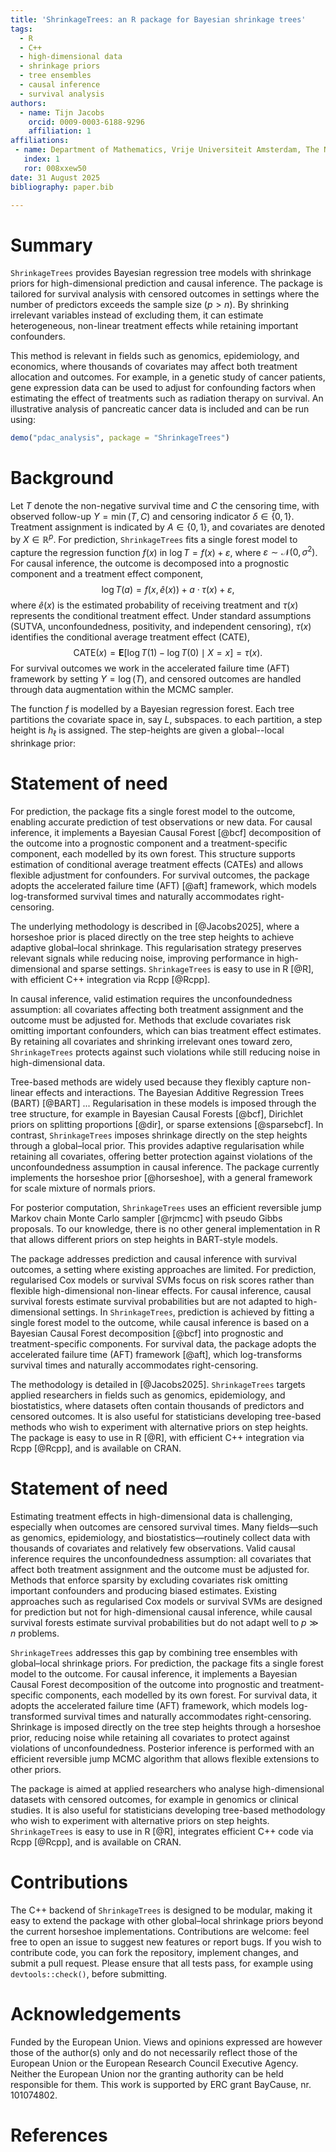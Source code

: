 ```yaml
---
title: 'ShrinkageTrees: an R package for Bayesian shrinkage trees'
tags:
  - R
  - C++
  - high-dimensional data
  - shrinkage priors
  - tree ensembles
  - causal inference
  - survival analysis
authors:
  - name: Tijn Jacobs
    orcid: 0009-0003-6188-9296
    affiliation: 1
affiliations:
 - name: Department of Mathematics, Vrije Universiteit Amsterdam, The Netherlands
   index: 1
   ror: 008xxew50
date: 31 August 2025
bibliography: paper.bib

---
```


# Summary

`ShrinkageTrees` provides Bayesian regression tree models with shrinkage priors
for high-dimensional prediction and causal inference. The package is tailored
for survival analysis with censored outcomes in settings where the number of
predictors exceeds the sample size ($p>n$). By shrinking irrelevant variables
instead of excluding them, it can estimate heterogeneous, non-linear treatment
effects while retaining important confounders.

This method is relevant in fields such as genomics, epidemiology, and economics, 
where thousands of covariates may affect both treatment allocation
and outcomes. For example, in a genetic study of cancer patients, gene 
expression data can be used to adjust for confounding factors when estimating 
the effect of treatments such as radiation therapy on survival. An illustrative 
analysis of pancreatic cancer data is included and can be run using:

```r
demo("pdac_analysis", package = "ShrinkageTrees")
```

# Background

Let $T$ denote the non-negative survival time and $C$ the censoring time, with
observed follow-up $Y = \min(T,C)$ and censoring indicator $\delta \in \{0,1\}$.
Treatment assignment is indicated by $A \in \{0,1\}$, and covariates are denoted
by $X \in \mathbb{R}^p$. For prediction, `ShrinkageTrees` fits a single forest
model to capture the regression function $f(x)$ in
$\log T = f(x) + \varepsilon$, where $\varepsilon \sim \mathcal{N}(0,\sigma^2)$.
For causal inference, the outcome is decomposed into a prognostic component and
a treatment effect component,
$$
\log T(a) = f(x,\hat e(x)) + a \cdot \tau(x) + \varepsilon,
$$
where $\hat e(x)$ is the estimated probability of receiving treatment and 
$\tau(x)$ represents the
conditional treatment effect. Under standard assumptions (SUTVA,
unconfoundedness, positivity, and independent censoring), $\tau(x)$ identifies
the conditional average treatment effect (CATE),
$$
\text{CATE}(x) = \mathbf{E}[\log T(1) - \log T(0) \mid X = x] = \tau(x).
$$
For survival outcomes we work in the accelerated failure time (AFT) framework by
setting $Y = \log(T)$, and censored outcomes are handled through data
augmentation within the MCMC sampler.

The function $f$ is modelled by a Bayesian regression forest.
Each tree partitions the covariate space in, say $L$, subspaces.
to each partition, a step height is $h_\ell$ is assigned.
The step-heights are given a global--local shrinkage prior:





# Statement of need

For prediction, the package fits a single forest model to the outcome, enabling
accurate prediction of test observations or new data. For causal inference, it
implements a Bayesian Causal Forest [@bcf] decomposition of the outcome into a
prognostic component and a treatment-specific component, each modelled by its
own forest. This structure supports estimation of conditional average treatment
effects (CATEs) and allows flexible adjustment for confounders. For survival
outcomes, the package adopts the accelerated failure time (AFT) [@aft] framework, 
which models log-transformed survival times and naturally accommodates 
right-censoring.

The underlying methodology is described in [@Jacobs2025], where a horseshoe
prior is placed directly on the tree step heights to achieve adaptive
global–local shrinkage. This regularisation strategy preserves relevant signals
while reducing noise, improving performance in high-dimensional and sparse
settings. `ShrinkageTrees` is easy to use in R [@R], with efficient C++ 
integration via Rcpp [@Rcpp]. 

In causal inference, valid estimation requires the unconfoundedness assumption:
all covariates affecting both treatment assignment and the outcome must be
adjusted for. Methods that exclude covariates risk omitting important
confounders, which can bias treatment effect estimates. By retaining all
covariates and shrinking irrelevant ones toward zero, `ShrinkageTrees` protects
against such violations while still reducing noise in high-dimensional data.

Tree-based methods are widely used because they flexibly capture non-linear 
effects and interactions. The Bayesian Additive Regression Trees (BART) [@BART] ...
Regularisation in these models is imposed through the tree structure, for example in Bayesian Causal Forests [@bcf], Dirichlet priors on splitting proportions [@dir], or sparse extensions [@sparsebcf]. In contrast,
`ShrinkageTrees` imposes shrinkage directly on the step heights through a
global–local prior. This provides adaptive regularisation while retaining all
covariates, offering better protection against violations of the unconfoundedness
assumption in causal inference. The package currently implements the horseshoe
prior [@horseshoe], with a general framework for scale mixture of normals priors.

For posterior computation, `ShrinkageTrees` uses an efficient reversible jump
Markov chain Monte Carlo sampler [@rjmcmc] with pseudo Gibbs proposals. To our
knowledge, there is no other general implementation in R that allows different
priors on step heights in BART-style models.

The package addresses prediction and causal inference with survival outcomes,
a setting where existing approaches are limited. For prediction, regularised Cox
models or survival SVMs focus on risk scores rather than flexible high-dimensional
non-linear effects. For causal inference, causal survival forests estimate
survival probabilities but are not adapted to high-dimensional settings. In
`ShrinkageTrees`, prediction is achieved by fitting a single forest model to the
outcome, while causal inference is based on a Bayesian Causal Forest decomposition
[@bcf] into prognostic and treatment-specific components. For survival data, the
package adopts the accelerated failure time (AFT) framework [@aft], which
log-transforms survival times and naturally accommodates right-censoring.

The methodology is detailed in [@Jacobs2025]. `ShrinkageTrees` targets applied
researchers in fields such as genomics, epidemiology, and biostatistics, where
datasets often contain thousands of predictors and censored outcomes. It is also
useful for statisticians developing tree-based methods who wish to experiment
with alternative priors on step heights. The package is easy to use in R [@R], 
with efficient C++ integration via Rcpp [@Rcpp], and is available on CRAN.

# Statement of need

Estimating treatment effects in high-dimensional data is challenging, especially
when outcomes are censored survival times. Many fields—such as genomics,
epidemiology, and biostatistics—routinely collect data with thousands of
covariates and relatively few observations. Valid causal inference requires the
unconfoundedness assumption: all covariates that affect both treatment assignment
and the outcome must be adjusted for. Methods that enforce sparsity by excluding
covariates risk omitting important confounders and producing biased estimates.
Existing approaches such as regularised Cox models or survival SVMs are designed
for prediction but not for high-dimensional causal inference, while causal
survival forests estimate survival probabilities but do not adapt well to
$p \gg n$ problems.

`ShrinkageTrees` addresses this gap by combining tree ensembles with global–local
shrinkage priors. For prediction, the package fits a single forest model to the
outcome. For causal inference, it implements a Bayesian Causal Forest
decomposition of the outcome into prognostic and treatment-specific components,
each modelled by its own forest. For survival data, it adopts the accelerated
failure time (AFT) framework, which models log-transformed survival times and
naturally accommodates right-censoring. Shrinkage is imposed directly on the
tree step heights through a horseshoe prior, reducing noise while retaining all
covariates to protect against violations of unconfoundedness. Posterior
inference is performed with an efficient reversible jump MCMC algorithm that
allows flexible extensions to other priors.

The package is aimed at applied researchers who analyse high-dimensional
datasets with censored outcomes, for example in genomics or clinical studies. It
is also useful for statisticians developing tree-based methodology who wish to
experiment with alternative priors on step heights. `ShrinkageTrees` is easy to
use in R [@R], integrates efficient C++ code via Rcpp [@Rcpp], and is available
on CRAN.


# Contributions

The C++ backend of `ShrinkageTrees` is designed to be modular, making it easy to
extend the package with other global–local shrinkage priors beyond the current
horseshoe implementations. Contributions are welcome: feel free to open an issue
to suggest new features or report bugs. If you wish to contribute code, you can
fork the repository, implement changes, and submit a pull request. Please ensure
that all tests pass, for example using `devtools::check()`, before submitting.

# Acknowledgements

Funded by the European Union. Views and opinions expressed are however those of 
the author(s) only and do not necessarily reflect those of the European Union or
the European Research Council Executive Agency. Neither the European Union nor
the granting authority can be held responsible for them. This work is supported 
by ERC grant BayCause, nr. 101074802.

# References